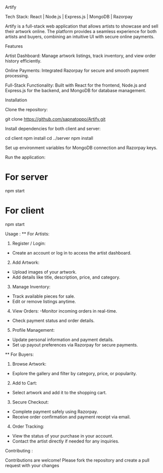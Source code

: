 Artify

Tech Stack: React | Node.js | Express.js | MongoDB | Razorpay

Artify is a full-stack web application that allows artists to showcase and sell their artwork online. The platform provides a seamless experience for both artists and buyers, combining an intuitive UI with secure online payments.

Features

Artist Dashboard:
Manage artwork listings, track inventory, and view order history efficiently.

Online Payments:
Integrated Razorpay for secure and smooth payment processing.

Full-Stack Functionality:
Built with React for the frontend, Node.js and Express.js for the backend, and MongoDB for database management.

Installation

Clone the repository:

git clone https://github.com/sapnatoppo/Artify.git

Install dependencies for both client and server:

cd client
npm install
cd ../server
npm install

Set up environment variables for MongoDB connection and Razorpay keys.

Run the application:

# For server
npm start
# For client
npm start

Usage :
** For Artists:

1. Register / Login:
- Create an account or log in to access the artist dashboard.

2. Add Artwork:
- Upload images of your artwork.
- Add details like title, description, price, and category.

3. Manage Inventory:
- Track available pieces for sale.
- Edit or remove listings anytime.

4. View Orders:
-Monitor incoming orders in real-time.
- Check payment status and order details.

5. Profile Management:
- Update personal information and payment details.
- Set up payout preferences via Razorpay for secure payments.

** For Buyers:

1. Browse Artwork:
- Explore the gallery and filter by category, price, or popularity.

2. Add to Cart:
- Select artwork and add it to the shopping cart.

3. Secure Checkout:
- Complete payment safely using Razorpay.
- Receive order confirmation and payment receipt via email.

4. Order Tracking:
- View the status of your purchase in your account.
- Contact the artist directly if needed for any inquiries.

Contributing :

Contributions are welcome! Please fork the repository and create a pull request with your changes
